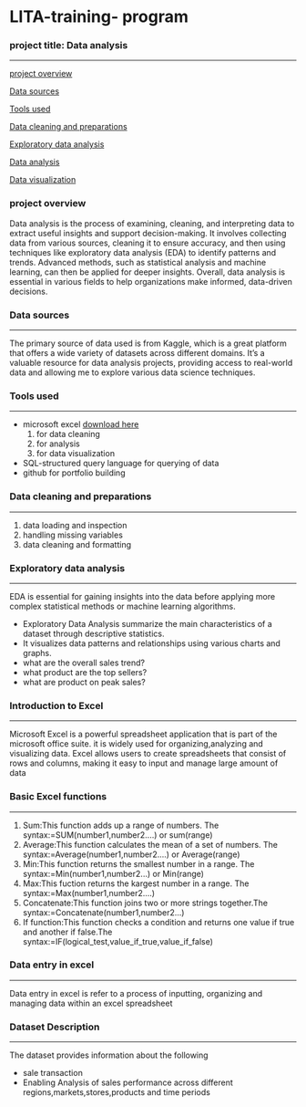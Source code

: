 # LITA-training- program 

### project title: Data analysis
---
[project overview](#project-overview)

[Data sources](#data-sources)

[Tools used](#tools-used)

[Data cleaning and preparations](#data-cleaning-and-preparations)

[Exploratory data analysis](#exploratory-data-analysis)

[Data analysis](#data-analysis)

[Data visualization](#data-visualization)

### project overview
Data analysis is the process of examining, cleaning, and interpreting data to extract useful insights and support decision-making. It involves collecting data from various sources, cleaning it to ensure accuracy, and then using techniques like exploratory data analysis (EDA) to identify patterns and trends. Advanced methods, such as statistical analysis and machine learning, can then be applied for deeper insights. Overall, data analysis is essential in various fields to help organizations make informed, data-driven decisions.

### Data sources
---
The primary source of data used is from Kaggle, which is a great platform that offers a wide variety of datasets across different domains. It’s a valuable resource for data analysis projects, providing access to real-world data and allowing me to explore various data science techniques.

### Tools used
---
- microsoft excel [download here](https://www.microsoft.com)
  1. for data cleaning
  2. for analysis
  3. for data visualization
- SQL-structured query language for querying of data
- github for portfolio building

### Data cleaning and preparations
---
1. data loading and inspection
2. handling missing variables
3. data cleaning and formatting
   

### Exploratory data analysis
---
EDA is essential for gaining insights into the data before applying more complex statistical methods or machine learning algorithms.
- Exploratory Data Analysis summarize the main characteristics of a dataset through descriptive statistics.
- It visualizes data patterns and relationships using various charts and graphs.
- what are the overall sales trend?
- what product are the top sellers?
- what are product on peak sales?


### Introduction to Excel
---
Microsoft Excel is a powerful spreadsheet application that is part of the microsoft office suite. it is widely used for organizing,analyzing and visualizing data. Excel allows users to create spreadsheets that consist of rows and columns, making it easy to input and manage large amount of data

### Basic Excel functions 
---
1. Sum:This function adds up a range of numbers. The syntax:=SUM(number1,number2....) or sum(range)
2. Average:This function calculates the mean of a set of numbers. The syntax:=Average(number1,number2....) or Average(range)
3. Min:This function returns the smallest number in a range. The syntax:=Min(number1,number2...) or Min(range)
4. Max:This fuction returns the kargest number in a range. The syntax:=Max(number1,number2....)
5. Concatenate:This function joins two or more strings together.The syntax:=Concatenate(number1,number2...)
6. If function:This function checks a condition and returns one value if true and another if false.The syntax:=IF(logical_test,value_if_true,value_if_false)

### Data entry in excel
---
Data entry in excel is refer to a process of inputting, organizing and managing data within an excel spreadsheet 

### Dataset Description 
---
The dataset provides information about the following 
- sale transaction 
- Enabling Analysis of sales performance across different regions,markets,stores,products and time periods


  
  

